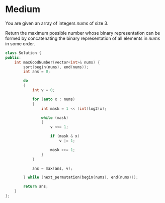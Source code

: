 # Medium

You are given an array of integers $nums$ of size 3.

Return the maximum possible number whose binary representation can be formed by concatenating the binary representation of all elements in $nums$ in some order.

```cpp
class Solution {
public:
    int maxGoodNumber(vector<int>& nums) {
        sort(begin(nums), end(nums));
        int ans = 0;

        do 
        {
            int v = 0;

            for (auto x : nums)
            {
                int mask = 1 << (int)log2(x);

                while (mask)
                {
                    v <<= 1;

                    if (mask & x)
                        v |= 1;

                    mask >>= 1;
                }
            }

            ans = max(ans, v);

        } while (next_permutation(begin(nums), end(nums)));

        return ans;
    }
};
```
